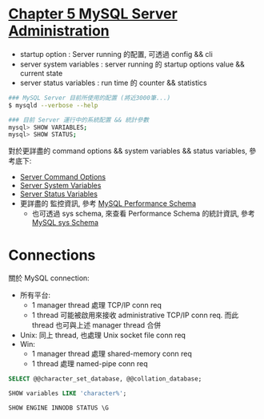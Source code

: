 # [Chapter 5 MySQL Server Administration](https://dev.mysql.com/doc/refman/8.0/en/server-administration.html)

- startup option : Server running 的配置, 可透過 config && cli
- server system variables : server running 的 startup options value && current state
- server status variables : run time 的 counter && statistics


```sh
### MySQL Server 目前所使用的配置 (將近3000筆...)
$ mysqld --verbose --help

### 目前 Server 運行中的系統配置 && 統計參數
mysql> SHOW VARIABLES;
mysql> SHOW STATUS;
```


對於更詳盡的 command options && system variables && status variables, 參考底下:
- [Server Command Options](https://dev.mysql.com/doc/refman/8.0/en/server-options.html)
- [Server System Variables](https://dev.mysql.com/doc/refman/8.0/en/server-system-variables.html)
- [Server Status Variables](https://dev.mysql.com/doc/refman/8.0/en/server-status-variables.html)
- 更詳盡的 監控資訊, 參考 [MySQL Performance Schema](https://dev.mysql.com/doc/refman/8.0/en/performance-schema.html)
    - 也可透過 sys schema, 來查看 Performance Schema 的統計資訊, 參考 [MySQL sys Schema](https://dev.mysql.com/doc/refman/8.0/en/sys-schema.html)



# Connections

關於 MySQL connection:
- 所有平台:
    - 1 manager thread 處理 TCP/IP conn req
    - 1 thread 可能被啟用來接收 administrative TCP/IP conn req. 而此 thread 也可與上述 manager thread 合併
- Unix: 同上 thread, 也處理 Unix socket file conn req
- Win: 
    - 1 manager thread 處理 shared-memory conn req
    - 1 thread 處理 named-pipe conn req


```sql
SELECT @@character_set_database, @@collation_database;

SHOW variables LIKE 'character%';

SHOW ENGINE INNODB STATUS \G
```